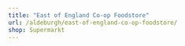 ```yaml
---
title: "East of England Co-op Foodstore"
url: /aldeburgh/east-of-england-co-op-foodstore/
shop: Supermarkt
---
```

